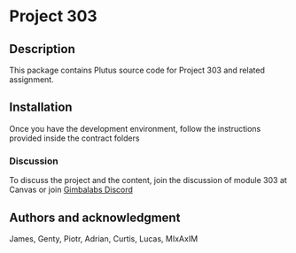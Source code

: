 # Project 303

## Description

This package contains Plutus source code for Project 303 and related assignment.
  
## Installation

Once you have the development environment, follow the instructions provided inside the contract folders

### Discussion

To discuss the project and the content, join the discussion of module 303 at Canvas or join [Gimbalabs Discord](https://discord.gg/DDaWj6gN)

## Authors and acknowledgment

James, Genty, Piotr, Adrian, Curtis, Lucas, MIxAxIM
